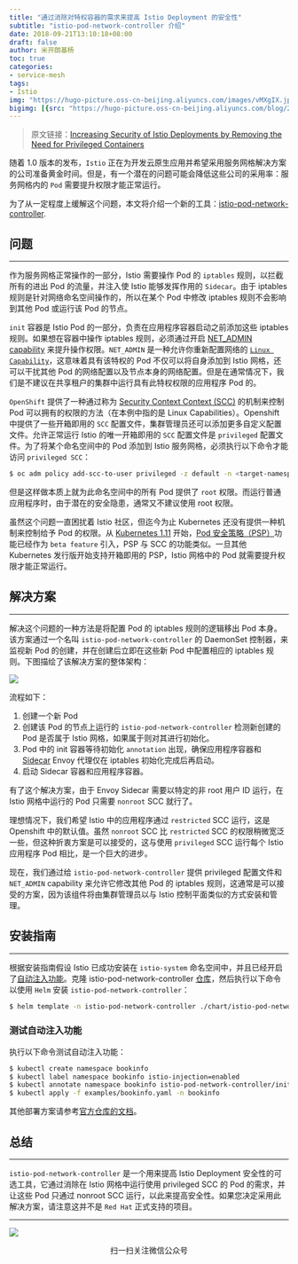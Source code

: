 ```yaml
---
title: "通过消除对特权容器的需求来提高 Istio Deployment 的安全性"
subtitle: "istio-pod-network-controller 介绍"
date: 2018-09-21T13:10:18+08:00
draft: false
author: 米开朗基杨
toc: true
categories: 
- service-mesh
tags:
- Istio
img: "https://hugo-picture.oss-cn-beijing.aliyuncs.com/images/vMXgIX.jpg"
bigimg: [{src: "https://hugo-picture.oss-cn-beijing.aliyuncs.com/blog/2019-04-27-080627.jpg"}]
---
```


> 原文链接：[Increasing Security of Istio Deployments by Removing the Need for Privileged Containers](https://blog.openshift.com/increasing-security-of-istio-deployments-by-removing-the-need-for-privileged-containers/)

随着 1.0 版本的发布，`Istio` 正在为开发云原生应用并希望采用服务网格解决方案的公司准备黄金时间。但是，有一个潜在的问题可能会降低这些公司的采用率：服务网格内的 `Pod` 需要提升权限才能正常运行。

为了从一定程度上缓解这个问题，本文将介绍一个新的工具：[istio-pod-network-controller](https://github.com/sabre1041/istio-pod-network-controller).

## 问题

----

作为服务网格正常操作的一部分，Istio 需要操作 Pod 的 `iptables` 规则，以拦截所有的进出 Pod 的流量，并注入使 Istio 能够发挥作用的 `Sidecar`。由于 iptables 规则是针对网络命名空间操作的，所以在某个 Pod 中修改 iptables 规则不会影响到其他 Pod 或运行该 Pod 的节点。

`init` 容器是 Istio Pod 的一部分，负责在应用程序容器启动之前添加这些 iptables 规则。如果想在容器中操作 iptables 规则，必须通过开启 [NET_ADMIN capability](http://man7.org/linux/man-pages/man7/capabilities.7.html) 来提升操作权限。`NET_ADMIN` 是一种允许你重新配置网络的 [`Linux Capability`](http://man7.org/linux/man-pages/man7/capabilities.7.html)，这意味着具有该特权的 Pod 不仅可以将自身添加到 Istio 网格，还可以干扰其他 Pod 的网络配置以及节点本身的网络配置。但是在通常情况下，我们是不建议在共享租户的集群中运行具有此特权权限的应用程序 Pod 的。

`OpenShift` 提供了一种通过称为 [Security Context Context (SCC)](https://docs.openshift.com/container-platform/3.10/admin_guide/manage_scc.html) 的机制来控制 Pod 可以拥有的权限的方法（在本例中指的是 Linux Capabilities）。Openshift 中提供了一些开箱即用的 `SCC` 配置文件，集群管理员还可以添加更多自定义配置文件。允许正常运行 Istio 的唯一开箱即用的 `SCC` 配置文件是 `privileged` 配置文件。为了将某个命名空间中的 Pod 添加到 Istio 服务网格，必须执行以下命令才能访问 `privileged SCC`：

```bash
$ oc adm policy add-scc-to-user privileged -z default -n <target-namespace>
```

但是这样做本质上就为此命名空间中的所有 Pod 提供了 `root` 权限。而运行普通应用程序时，由于潜在的安全隐患，通常又不建议使用 root 权限。

虽然这个问题一直困扰着 Istio 社区，但迄今为止 Kubernetes 还没有提供一种机制来控制给予 Pod 的权限。从 [Kubernetes 1.11](https://github.com/kubernetes/kubernetes/blob/master/CHANGELOG-1.11.md) 开始，[Pod 安全策略（PSP）](https://kubernetes.io/docs/concepts/policy/pod-security-policy/)功能已经作为 `beta feature` 引入，PSP 与 SCC 的功能类似。一旦其他 Kubernetes 发行版开始支持开箱即用的 PSP，Istio 网格中的 Pod 就需要提升权限才能正常运行。

## 解决方案

----

解决这个问题的一种方法是将配置 Pod 的 iptables 规则的逻辑移出 Pod 本身。该方案通过一个名叫 `istio-pod-network-controller` 的 DaemonSet 控制器，来监视新 Pod 的创建，并在创建后立即在这些新 Pod 中配置相应的 iptables 规则。下图描绘了该解决方案的整体架构：

![](https://cdn.jsdelivr.net/gh/yangchuansheng/imghosting6@main/uPic/vMXgIX.jpg)

流程如下：

1. 创建一个新 Pod
2. 创建该 Pod 的节点上运行的 `istio-pod-network-controller` 检测新创建的 Pod 是否属于 Istio 网格，如果属于则对其进行初始化。
3. Pod 中的 init 容器等待初始化 `annotation` 出现，确保应用程序容器和 [Sidecar](https://istio.io/zh/docs/setup/kubernetes/sidecar-injection/) Envoy 代理仅在 iptables 初始化完成后再启动。
4. 启动 Sidecar 容器和应用程序容器。

有了这个解决方案，由于 Envoy Sidecar 需要以特定的非 root 用户 ID 运行，在 Istio 网格中运行的 Pod 只需要 `nonroot` SCC 就行了。

理想情况下，我们希望 Istio 中的应用程序通过 `restricted` SCC 运行，这是 Openshift 中的默认值。虽然 `nonroot` SCC 比 `restricted` SCC 的权限稍微宽泛一些，但这种折衷方案是可以接受的，这与使用 `privileged` SCC 运行每个 Istio 应用程序 Pod 相比，是一个巨大的进步。

现在，我们通过给 `istio-pod-network-controller` 提供 privileged 配置文件和 `NET_ADMIN` capability 来允许它修改其他 Pod 的 iptables 规则，这通常是可以接受的方案，因为该组件将由集群管理员以与 Istio 控制平面类似的方式安装和管理。

## 安装指南

----

根据安装指南假设 Istio 已成功安装在 `istio-system` 命名空间中，并且已经开启了[自动注入功能](https://istio.io/zh/docs/setup/kubernetes/sidecar-injection/#automatic-sidecar-injection)。克隆 istio-pod-network-controller [仓库](https://github.com/sabre1041/istio-pod-network-controller)，然后执行以下命令以使用 `Helm` 安装 `istio-pod-network-controller`：

```bash
$ helm template -n istio-pod-network-controller ./chart/istio-pod-network-controller | kubectl apply -f -
```

### 测试自动注入功能

执行以下命令测试自动注入功能：

```bash
$ kubectl create namespace bookinfo
$ kubectl label namespace bookinfo istio-injection=enabled
$ kubectl annotate namespace bookinfo istio-pod-network-controller/initialize=true
$ kubectl apply -f examples/bookinfo.yaml -n bookinfo
```

其他部署方案请参考[官方仓库的文档](https://github.com/sabre1041/istio-pod-network-controller)。

## 总结

----

`istio-pod-network-controller` 是一个用来提高 Istio Deployment 安全性的可选工具，它通过消除在 Istio 网格中运行使用 privileged SCC 的 Pod 的需求，并让这些 Pod 只通过 nonroot SCC 运行，以此来提高安全性。如果您决定采用此解决方案，请注意这并不是 `Red Hat` 正式支持的项目。

----

![](https://cdn.jsdelivr.net/gh/yangchuansheng/imghosting6@main/uPic/wechat.gif)
<center>扫一扫关注微信公众号</center>

